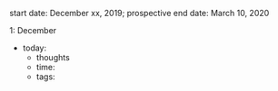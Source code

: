 start date: December xx, 2019; prospective end date: March 10, 2020

1: December
- today: 
    - thoughts
    - time: 
    - tags: 